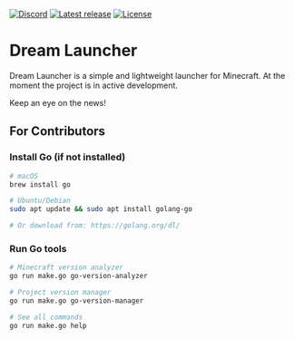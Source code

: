 [![Discord](https://img.shields.io/discord/1389303074807353444?label=Discord&logo=discord&style=flat)](https://discord.gg/ydttK689Wg)
[![Latest release](https://img.shields.io/github/release/FrogdreamStudios/launcher.svg)](https://github.com/FrogdreamStudios/launcher/releases/latest)
[![License](https://img.shields.io/github/license/FrogdreamStudios/launcher)](https://github.com/FrogdreamStudios/launcher/blob/master/LICENSE)

# Dream Launcher

Dream Launcher is a simple and lightweight launcher for Minecraft. At the moment the project is in active development.

Keep an eye on the news!

## For Contributors

### Install Go (if not installed)
```bash
# macOS
brew install go

# Ubuntu/Debian
sudo apt update && sudo apt install golang-go

# Or download from: https://golang.org/dl/
```

### Run Go tools
```bash
# Minecraft version analyzer
go run make.go go-version-analyzer

# Project version manager
go run make.go go-version-manager

# See all commands
go run make.go help
```
